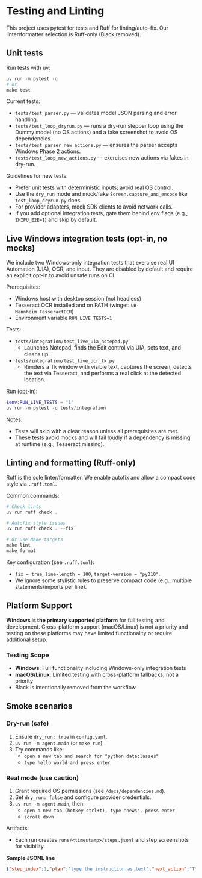 # Testing and Linting

This project uses pytest for tests and Ruff for linting/auto-fix. Our linter/formatter selection is Ruff-only (Black removed).

## Unit tests
Run tests with uv:

```powershell
uv run -m pytest -q
# or
make test
```

Current tests:
- `tests/test_parser.py` — validates model JSON parsing and error handling.
- `tests/test_loop_dryrun.py` — runs a dry-run stepper loop using the Dummy model (no OS actions) and a fake screenshot to avoid OS dependencies.
- `tests/test_parser_new_actions.py` — ensures the parser accepts Windows Phase 2 actions.
- `tests/test_loop_new_actions.py` — exercises new actions via fakes in dry-run.

Guidelines for new tests:
- Prefer unit tests with deterministic inputs; avoid real OS control.
- Use the `dry_run` mode and mock/fake `Screen.capture_and_encode` like `test_loop_dryrun.py` does.
- For provider adapters, mock SDK clients to avoid network calls.
- If you add optional integration tests, gate them behind env flags (e.g., `ZHIPU_E2E=1`) and skip by default.

## Live Windows integration tests (opt-in, no mocks)

We include two Windows-only integration tests that exercise real UI Automation (UIA), OCR, and input. They are disabled by default and require an explicit opt-in to avoid unsafe runs on CI.

Prerequisites:
- Windows host with desktop session (not headless)
- Tesseract OCR installed and on PATH (winget: `UB-Mannheim.TesseractOCR`)
- Environment variable `RUN_LIVE_TESTS=1`

Tests:
- `tests/integration/test_live_uia_notepad.py`
   - Launches Notepad, finds the Edit control via UIA, sets text, and cleans up.
- `tests/integration/test_live_ocr_tk.py`
   - Renders a Tk window with visible text, captures the screen, detects the text via Tesseract, and performs a real click at the detected location.

Run (opt-in):
```powershell
$env:RUN_LIVE_TESTS = "1"
uv run -m pytest -q tests/integration
```
Notes:
- Tests will skip with a clear reason unless all prerequisites are met.
- These tests avoid mocks and will fail loudly if a dependency is missing at runtime (e.g., Tesseract missing).

## Linting and formatting (Ruff-only)

Ruff is the sole linter/formatter. We enable autofix and allow a compact code style via `.ruff.toml`.

Common commands:
```powershell
# Check lints
uv run ruff check .

# Autofix style issues
uv run ruff check . --fix

# Or use Make targets
make lint
make format
```

Key configuration (see `.ruff.toml`):
- `fix = true`, `line-length = 100`, `target-version = "py310"`.
- We ignore some stylistic rules to preserve compact code (e.g., multiple statements/imports per line).
## Platform Support

**Windows is the primary supported platform** for full testing and development. Cross-platform support (macOS/Linux) is not a priority and testing on these platforms may have limited functionality or require additional setup.

### Testing Scope
- **Windows**: Full functionality including Windows-only integration tests
- **macOS/Linux**: Limited testing with cross-platform fallbacks; not a priority
- Black is intentionally removed from the workflow.

## Smoke scenarios

### Dry-run (safe)
1. Ensure `dry_run: true` in `config.yaml`.
2. `uv run -m agent.main`  (or `make run`)
3. Try commands like:
   - `open a new tab and search for "python dataclasses"`
   - `type hello world and press enter`

### Real mode (use caution)
1. Grant required OS permissions (see `/docs/dependencies.md`).
2. Set `dry_run: false` and configure provider credentials.
3. `uv run -m agent.main`, then:
   - `open a new tab (hotkey ctrl+t), type "news", press enter`
   - `scroll down`

Artifacts:
- Each run creates `runs/<timestamp>/steps.jsonl` and step screenshots for visibility.

**Sample JSONL line**
```json
{"step_index":1,"plan":"type the instruction as text","next_action":"TYPE","args":{"text":"type hello world"},"say":"Focusing text field and typing your instruction.","observation":"(dry-run) type 'type hello world'","screenshot_path":"runs/20250101T120000/step_0001_20250101T120000.png"}
```
